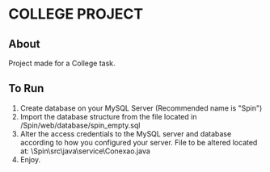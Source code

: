 # COLLEGE PROJECT
## About
Project made for a College task.

## To Run
1. Create database on your MySQL Server (Recommended name is "Spin")
2. Import the database structure from the file located in /Spin/web/database/spin_empty.sql
3. Alter the access credentials to the MySQL server and database according to how you configured your server. File to be altered located at: \Spin\src\java\service\Conexao.java
4. Enjoy.
